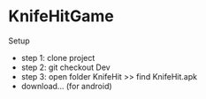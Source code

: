 # KnifeHitGame 
Setup
- step 1: clone project
- step 2: git checkout Dev
- step 3: open folder KnifeHit >> find KnifeHit.apk
- download... (for android)  
